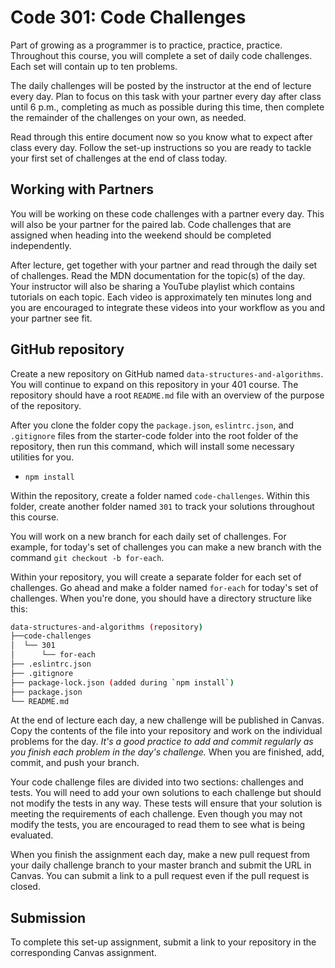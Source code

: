# Code 301: Code Challenges

Part of growing as a programmer is to practice, practice, practice. Throughout this course, you will complete a set of daily code challenges. Each set will contain up to ten problems.

The daily challenges will be posted by the instructor at the end of lecture every day. Plan to focus on this task with your partner every day after class until 6 p.m., completing as much as possible during this time, then complete the remainder of the challenges on your own, as needed.

Read through this entire document now so you know what to expect after class every day. Follow the set-up instructions so you are ready to tackle your first set of challenges at the end of class today.

## Working with Partners

You will be working on these code challenges with a partner every day. This will also be your partner for the paired lab. Code challenges that are assigned when heading into the weekend should be completed independently.

After lecture, get together with your partner and read through the daily set of challenges. Read the MDN documentation for the topic(s) of the day. Your instructor will also be sharing a YouTube playlist which contains tutorials on each topic. Each video is approximately ten minutes long and you are encouraged to integrate these videos into your workflow as you and your partner see fit.

## GitHub repository

Create a new repository on GitHub named `data-structures-and-algorithms`. You will continue to expand on this repository in your 401 course. The repository should have a root `README.md` file with an overview of the purpose of the repository. 

After you clone the folder copy the `package.json`, `eslintrc.json`, and `.gitignore` files from the starter-code folder into the root folder of the repository, then run this command, which will install some necessary utilities for you.

* `npm install`

Within the repository, create a folder named `code-challenges`. Within this folder, create another folder named `301` to track your solutions throughout this course.

You will work on a new branch for each daily set of challenges. For example, for today's set of challenges you can make a new branch with the command `git checkout -b for-each`. 

Within your repository, you will create a separate folder for each set of challenges. Go ahead and make a folder named `for-each` for today's set of challenges.  When you're done, you should have a directory structure like this:

```sh
data-structures-and-algorithms (repository)
├──code-challenges
│  └── 301
│      └── for-each
├── .eslintrc.json
├── .gitignore
├── package-lock.json (added during `npm install`)
├── package.json
└── README.md
```

At the end of lecture each day, a new challenge will be published in Canvas. Copy the contents of the file into your repository and work on the individual problems for the day. *It's a good practice to add and commit regularly as you finish each problem in the day's challenge.*  When you are finished, add, commit, and push your branch.

Your code challenge files are divided into two sections: challenges and tests. You will need to add your own solutions to each challenge but should not modify the tests in any way. These tests will ensure that your solution is meeting the requirements of each challenge. Even though you may not modify the tests, you are encouraged to read them to see what is being evaluated.

When you finish the assignment each day, make a new pull request from your daily challenge branch to your master branch and submit the URL in Canvas. You can submit a link to a pull request even if the pull request is closed.

## Submission

To complete this set-up assignment, submit a link to your repository in the corresponding Canvas assignment.
